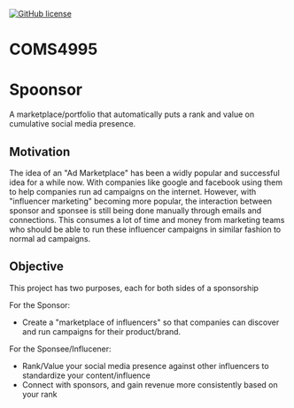 [![GitHub license](https://img.shields.io/github/license/jkim10/COMS-4995?style=for-the-badge)](https://github.com/jkim10/COMS-4995/blob/master/LICENSE)
# COMS4995

# Spoonsor
A marketplace/portfolio that automatically puts a rank and value on cumulative social media presence.

## Motivation
The idea of an "Ad Marketplace" has been a widly popular and successful idea for a while now. With companies like google and facebook using them to help companies run ad campaigns on the internet. However, with "influencer marketing" becoming more popular, the interaction between sponsor and sponsee is still being done manually through emails and connections. This consumes a lot of time and money from marketing teams who should be able to run these influencer campaigns in similar fashion to normal ad campaigns.

## Objective
This project has two purposes, each for both sides of a sponsorship

For the Sponsor:
* Create a "marketplace of influencers" so that companies can discover and run campaigns for their product/brand.

For the Sponsee/Influcener:<br>
* Rank/Value your social media presence against other influencers to standardize your content/influence
* Connect with sponsors, and gain revenue more consistently based on your rank
